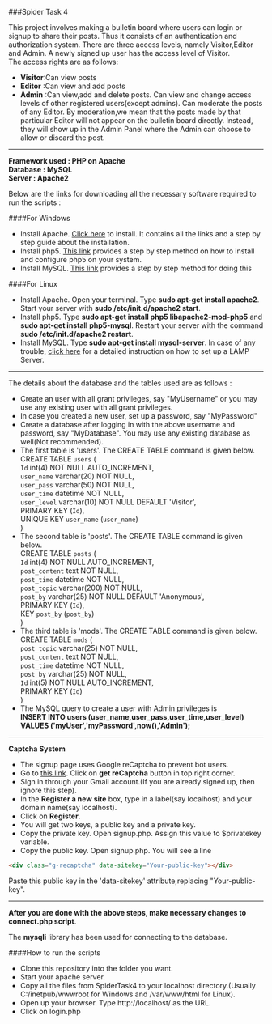 ###Spider Task 4

This project involves making a bulletin board where users can login or signup to share their posts. Thus it consists of an authentication and authorization system. There are three access levels, namely Visitor,Editor and Admin. A newly signed up user has the access level of Visitor.  
The access rights are as follows:  
+ **Visitor**:Can view posts
+ **Editor** :Can view and add posts
+ **Admin**  :Can view,add and delete posts. Can view and change access levels of other registered users(except admins). Can moderate the posts of any Editor. By moderation,we mean that the posts made by that particular Editor will not appear on the bulletin board directly. Instead, they will show up in the Admin Panel where the Admin can choose to allow or discard the post.

----

**Framework used : PHP on Apache**  
**Database 	 : MySQL**  
**Server	 : Apache2**  

Below are the links for downloading all the necessary software required to run the scripts :

####For Windows
+ Install Apache. [Click here](https://www.sitepoint.com/how-to-install-apache-on-windows/) to install. It contains all the links and a step by step guide about the installation.
+ Install php5. [This link](https://www.sitepoint.com/how-to-install-php-on-windows/) provides a step by step method on how to install and configure php5 on your system.
+ Install MySQL. [This link](https://www.sitepoint.com/how-to-install-mysql/) provides a step by step method for doing this

####For Linux
+ Install Apache. Open your terminal. Type **sudo apt-get install apache2**. Start your server with **sudo /etc/init.d/apache2 start**.
+ Install php5. Type **sudo apt-get install php5 libapache2-mod-php5** and **sudo apt-get install php5-mysql**. Restart your server with the command **sudo /etc/init.d/apache2 restart**.
+ Install MySQL. Type **sudo apt-get install mysql-server**. 
In case of any trouble, [click here](https://www.linux.com/learn/easy-lamp-server-installation) for a detailed instruction on how to set up a LAMP Server. 

----

The details about the database and the tables used are as follows :
+ Create an user with all grant privileges, say "MyUsername" or you may use any existing user with all grant privileges.
+ In case you created a new user, set up a password, say "MyPassword"
+ Create a database after logging in with the above username and password, say "MyDatabase". You may use any existing database as well(Not recommended).
+ The first table is 'users'. The CREATE TABLE command is given below.  
   CREATE TABLE `users` (  
  `Id` int(4) NOT NULL AUTO_INCREMENT,  
  `user_name` varchar(20) NOT NULL,  
  `user_pass` varchar(50) NOT NULL,  
  `user_time` datetime NOT NULL,  
  `user_level` varchar(10) NOT NULL DEFAULT 'Visitor',  
  PRIMARY KEY (`Id`),  
  UNIQUE KEY `user_name` (`user_name`)  
)  
+ The second table is 'posts'. The CREATE TABLE command is given below.  
   CREATE TABLE `posts` (  
  `Id` int(4) NOT NULL AUTO_INCREMENT,  
  `post_content` text NOT NULL,  
  `post_time` datetime NOT NULL,  
  `post_topic` varchar(200) NOT NULL,  
  `post_by` varchar(25) NOT NULL DEFAULT 'Anonymous',  
  PRIMARY KEY (`Id`),  
  KEY `post_by` (`post_by`)  
)
+ The third table is 'mods'. The CREATE TABLE command is given below.
   CREATE TABLE `mods` (  
  `post_topic` varchar(25) NOT NULL,  
  `post_content` text NOT NULL,  
  `post_time` datetime NOT NULL,  
  `post_by` varchar(25) NOT NULL,  
  `Id` int(5) NOT NULL AUTO_INCREMENT,  
  PRIMARY KEY (`Id`)  
) 
+ The MySQL query to create a user with Admin privileges is  
**INSERT INTO users (user_name,user_pass,user_time,user_level) VALUES ('myUser','myPassword',now(),'Admin');**

----

**Captcha System**

+ The signup page uses Google reCaptcha to prevent bot users.
+ Go to [this link](https://www.google.com/recaptcha/intro/index.html). Click on **get reCaptcha** button in top right corner.
+ Sign in through your Gmail account.(If you are already signed up, then ignore this step).
+ In the **Register a new site** box, type in a label(say localhost) and your domain name(say localhost). 
+ Click on **Register**.
+ You will get two keys, a public key and a private key.
+ Copy the private key. Open signup.php. Assign this value to $privatekey variable.
+ Copy the public key. Open signup.php. You will see a line 
```html
<div class="g-recaptcha" data-sitekey="Your-public-key"></div>
```
Paste this public key in the 'data-sitekey' attribute,replacing "Your-public-key".

----

**After you are done with the above steps, make necessary changes to connect.php script**.

The **mysqli** library has been used for connecting to the database.

####How to run the scripts
+ Clone this repository into the folder you want. 
+ Start your apache server.
+ Copy all the files from SpiderTask4 to your localhost directory.(Usually C:/inetpub/wwwroot for Windows and /var/www/html for Linux).
+ Open up your browser. Type http://localhost/ as the URL.
+ Click on login.php
